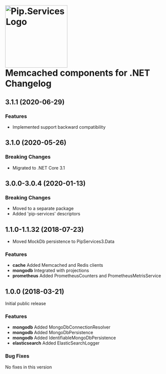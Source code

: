 # <img src="https://uploads-ssl.webflow.com/5ea5d3315186cf5ec60c3ee4/5edf1c94ce4c859f2b188094_logo.svg" alt="Pip.Services Logo" width="200"> <br/> Memcached components for .NET Changelog

## <a name="3.1.1"></a> 3.1.1 (2020-06-29)

### Features
* Implemented support backward compatibility

## <a name="3.1.0"></a> 3.1.0 (2020-05-26)

### Breaking Changes
* Migrated to .NET Core 3.1

## <a name="3.0.0-3.0.4"></a> 3.0.0-3.0.4 (2020-01-13)

### Breaking Changes
* Moved to a separate package
* Added 'pip-services' descriptors

## <a name="1.1.0-1.1.32"></a> 1.1.0-1.1.32 (2018-07-23)

* Moved MockDb persistence to PipServices3.Data

### Features
* **cache** Added Memcached and Redis clients
* **mongodb** Integrated with projections
* **prometheus** Added PrometheusCounters and PrometheusMetrisService

## <a name="1.0.0"></a> 1.0.0 (2018-03-21)

Initial public release

### Features
* **mongodb** Added MongoDbConnectionResolver
* **mongodb** Added MongoDbPersistence
* **mongodb** Added IdentifiableMongoDbPersistence
* **elasticsearch** Added ElasticSearchLogger

### Bug Fixes
No fixes in this version

